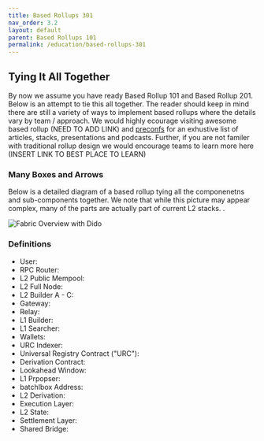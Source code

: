 ```yaml
---
title: Based Rollups 301
nav_order: 3.2
layout: default
parent: Based Rollups 101
permalink: /education/based-rollups-301
---
```


## Tying It All Together

By now we assume you have ready Based Rollup 101 and Based Rollup 201. Below is an attempt to tie this all together. The reader should keep in mind there are still a variety of ways to implement based rollups where the details vary by team / approach. We would highly ecourage visiting awesome based rollup (NEED TO ADD LINK) and [preconfs](https://github.com/eth-fabric/awesome-based-preconfs) for an exhustive list of articles, stacks, presentations and podcasts. Further, if you are not familer with traditional rollup design we would encourage teams to learn more here (INSERT LINK TO BEST PLACE TO LEARN)

### Many Boxes and Arrows
Below is a detailed diagram of a based rollup tying all the componenetns and sub-components together. We note that while this picture may appear complex, many of the parts are actually part of current L2 stacks. .

![Fabric Overview with Dido](/website/assets/images/dido-overview.png)

### Definitions
- User:
- RPC Router:
- L2 Public Mempool:
- L2 Full Node:
- L2 Builder A - C:
- Gateway:
- Relay:
- L1 Builder:
- L1 Searcher:
- Wallets:
- URC Indexer:
- Universal Registry Contract ("URC"):
- Derivation Contract:
- Lookahead Window:
- L1 Prpopser:
- batchIbox Address:
- L2 Derivation:
- Execution Layer:
- L2 State:
- Settlement Layer:
- Shared Bridge:
